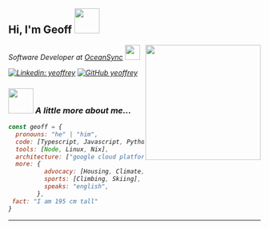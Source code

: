 <h2> Hi, I'm Geoff <img src="https://media.giphy.com/media/9GochyV2FmfHs4vxpo/giphy.gif" width="50"></h2>
<img align='right' src="https://media.giphy.com/media/LLsUNd14gwSkSLYTcR/giphy.gif" width="230">
<p><em>Software Developer at <a href="http://www.oceansync.com">OceanSync</a> <img src="https://media.giphy.com/media/7zJgqvSbjBH2M/giphy.gif" width="30"></br>

[![Linkedin: yeoffrey](https://img.shields.io/badge/-yeoffrey-blue?style=flat-square&logo=Linkedin&logoColor=white&link=https://www.linkedin.com/in/yeoffrey/)](https://www.linkedin.com/in/yeoffrey/)
[![GitHub yeoffrey](https://img.shields.io/github/followers/yeoffrey?label=follow&style=social)](https://github.com/yeoffrey)


### <img src="https://media.giphy.com/media/BwrFpFxFMSw6zKyi14/giphy.gif" width="50"> A little more about me...  

```javascript
const geoff = {
  pronouns: "he" | "him",
  code: [Typescript, Javascript, Python],
  tools: [Node, Linux, Nix],
  architecture: ["google cloud platform", "event-driven", "design system pattern"],
  more: {
          advocacy: [Housing, Climate, Transit],
          sports: [Climbing, Skiing],
          speaks: "english",
        },
 fact: "I am 195 cm tall"
}
```

---
